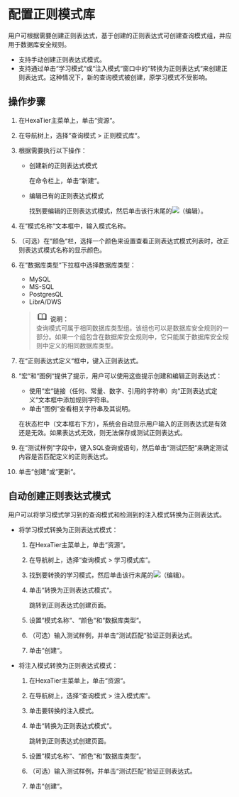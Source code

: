 # 配置正则模式库<a name="ZH-CN_TOPIC_0111166555"></a>

用户可根据需要创建正则表达式，基于创建的正则表达式可创建查询模式组，并应用于数据库安全规则。

-   支持手动创建正则表达式模式。
-   支持通过单击“学习模式“或“注入模式“窗口中的“转换为正则表达式“来创建正则表达式。这种情况下，新的查询模式被创建，原学习模式不受影响。

## 操作步骤<a name="zh-cn_topic_0110574910_section942916714238"></a>

1.  在HexaTier主菜单上，单击“资源“。
2.  在导航树上，选择“查询模式 \> 正则模式库“。
3.  根据需要执行以下操作：
    -   创建新的正则表达式模式

        在命令栏上，单击“新建“。

    -   编辑已有的正则表达式模式

        找到要编辑的正则表达式模式，然后单击该行末尾的![](figures/编辑.png)（编辑）。


4.  在“模式名称“文本框中，输入模式名称。
5.  （可选）在“颜色“栏，选择一个颜色来设置查看正则表达式模式列表时，改正则表达式模式名称的显示颜色。
6.  在“数据库类型“下拉框中选择数据库类型：

    -   MySQL
    -   MS-SQL
    -   PostgresQL
    -   LibrA/DWS

    >![](public_sys-resources/icon-note.gif) **说明：**   
    >查询模式可属于相同数据库类型组。该组也可以是数据库安全规则的一部分。如果一个组包含在数据库安全规则中，它只能属于数据库安全规则中定义的相同数据库类型。  

7.  在“正则表达式定义“框中，键入正则表达式。
8.  “宏“和“图例“提供了提示，用户可以使用这些提示创建和编辑正则表达式：

    -   使用“宏“链接（任何、常量、数字、引用的字符串）向“正则表达式定义“文本框中添加规则字符串。
    -   单击“图例“查看相关字符串及其说明。

    在状态栏中（文本框右下方），系统会自动显示用户输入的正则表达式是有效还是无效。如果表达式无效，则无法保存或测试正则表达式。

9.  在“测试样例“字段中，键入SQL查询或语句，然后单击“测试匹配“来确定测试内容是否匹配定义的正则表达式。
10. 单击“创建“或“更新“。

## 自动创建正则表达式模式<a name="zh-cn_topic_0110574910_section1611863916142"></a>

用户可以将学习模式学习到的查询模式和检测到的注入模式转换为正则表达式。

-   将学习模式转换为正则表达式模式：
    1.  在HexaTier主菜单上，单击“资源“。
    2.  在导航树上，选择“查询模式 \> 学习模式库“。
    3.  找到要转换的学习模式，然后单击该行末尾的![](figures/编辑.png)（编辑）。
    4.  单击“转换为正则表达式模式“。

        跳转到正则表达式创建页面。

    5.  设置“模式名称“、“颜色“和“数据库类型“。
    6.  （可选）输入测试样例，并单击“测试匹配“验证正则表达式。
    7.  单击“创建“。

-   将注入模式转换为正则表达式模式：
    1.  在HexaTier主菜单上，单击“资源“。
    2.  在导航树上，选择“查询模式 \> 注入模式库“。
    3.  单击要转换的注入模式。
    4.  单击“转换为正则表达式模式“。

        跳转到正则表达式创建页面。

    5.  设置“模式名称“、“颜色“和“数据库类型“。
    6.  （可选）输入测试样例，并单击“测试匹配“验证正则表达式。
    7.  单击“创建“。


